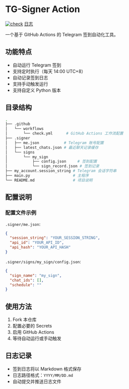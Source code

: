 # TG-Signer Action

[![check](https://github.com/h7ml/tg_check/actions/workflows/check.yml/badge.svg?branch=main)](https://github.com/h7ml/tg_check/actions/workflows/check.yml)
[日志](./log.md)

一个基于 GitHub Actions 的 Telegram 签到自动化工具。

## 功能特点

- 自动运行 Telegram 签到
- 支持定时执行（每天 14:00 UTC+8）
- 自动记录签到日志
- 支持手动触发运行
- 支持自定义 Python 版本

## 目录结构

```bash
.
├── .github
│   └── workflows
│       └── check.yml      # GitHub Actions 工作流配置
├── .signer
│   ├── me.json           # Telegram 账号配置
│   ├── latest_chats.json # 最近聊天记录缓存
│   └── signs
│       └── my_sign
│           ├── config.json     # 签到配置
│           └── sign_record.json # 签到记录
├── my_account.session_string # Telegram 会话字符串
├── main.py                   # 主程序
└── README.md                 # 项目说明
```

## 配置说明

### 配置文件示例

`.signer/me.json`:

```json
{
  "session_string": "YOUR_SESSION_STRING",
  "api_id": "YOUR_API_ID",
  "api_hash": "YOUR_API_HASH"
}
```

`.signer/signs/my_sign/config.json`:

```json
{
  "sign_name": "my_sign",
  "chat_ids": [],
  "schedule": ""
}
```

## 使用方法

1. Fork 本仓库
2. 配置必要的 Secrets
3. 启用 GitHub Actions
4. 等待自动运行或手动触发

## 日志记录

- 签到日志将以 Markdown 格式保存
- 日志路径格式：`YYYY/MM/DD.md`
- 自动提交并推送日志文件
